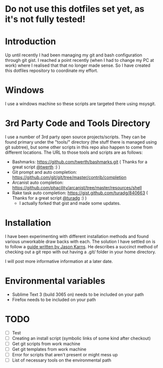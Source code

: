 <h1>Do not use this dotfiles set yet, as it's not fully tested!</h1>

Introduction
============

Up until recently I had been managing my git and bash configuration through git gist. I reached a point recently (when I had to change my PC at work) where I realised that that no longer made sense. So I have created this dotfiles repository to coordinate my effort.

Windows
=======

I use a windows machine so these scripts are targeted there using msysgit.

3rd Party Code and Tools Directory
==================================

I use a number of 3rd party open source projects/scripts. They can be found primary under the "tools/" directory (the stuff there is managed using git subtree), but some other scripts in this repo also happen to come from different locations. The URL to those tools and scripts are as follows:

- Bashmarks: https://github.com/twerth/bashmarks.git ( Thanks for a great script [@twerth](https://github.com/twerth/) :) )
- Git prompt and auto completion: https://github.com/git/git/tree/master/contrib/completion
- Arcanist auto completion: https://github.com/phacility/arcanist/tree/master/resources/shell
- Rake task auto completion: https://gist.github.com/turadg/840663 ( Thanks for a great script [@turadg](https://gist.github.com/turadg/) :) )
	- I actually forked that gist and made some updates.


Installation
============

I have been experimenting with different installation methods and found various unworkable draw backs with each. The solution I have settled on is to follow a [guide written by Jason Karns](http://jasonkarns.com/blog/versioning-dotfiles-with-git/). He describes a succinct method of checking out a git repo with out having a .git/ folder in your home directory.

I will post more informative information at a later date.

Environmental variables
=======================

- Sublime Text 3 (build 3065 on) needs to be included on your path
- Firefox needs to be included on your path


TODO
====

- [ ] Test
- [ ] Creating an install script (symbolic links of some kind after checkout)
- [ ] Get git scripts from work machine
- [ ] Get git templates from work machine
- [ ] Error for scripts that aren't present or might mess up
- [ ] List of necessary tools on the environmental path
